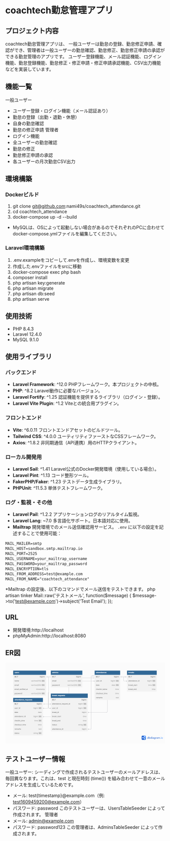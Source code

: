 # coachtech勤怠管理アプリ

## プロジェクト内容
coachtech勤怠管理アプリは、
一般ユーザーは勤怠の登録、勤怠修正申請、確認ができ、管理者は一般ユーザーの勤怠確認、勤怠修正、勤怠修正申請の承認ができる勤怠管理のアプリです。
ユーザー登録機能、メール認証機能、ログイン機能、勤怠登録機能、勤怠修正・修正申請・修正申請承認機能、CSV出力機能などを実装しています。

## 機能一覧
一般ユーザー
- ユーザー登録・ログイン機能（メール認証あり）
- 勤怠の登録（出勤・退勤・休憩）
- 自身の勤怠確認
- 勤怠の修正申請
管理者
- ログイン機能
- 全ユーザーの勤怠確認
- 勤怠の修正
- 勤怠修正申請の承認
- 各ユーザーの月次勤怠CSV出力

## 環境構築
### Dockerビルド
1. git clone git@github.com:nami49s/coachtech_attendance.git
2. cd coachtech_attendance
3. docker-compose up -d --build
* MySQLは、OSによって起動しない場合があるのでそれぞれのPCに合わせてdocker-compose.ymlファイルを編集してください。

### Laravel環境構築
1. .env.exampleをコピーして.envを作成し、環境変数を変更
2. 作成した.envファイルをsrcに移動
3. docker-compose exec php bash
4. composer install
5. php artisan key:generate
6. php artisan migrate
7. php artisan db:seed
8. php artisan serve

## 使用技術
* PHP 8.4.3
* Laravel 12.4.0
* MySQL 9.1.0

## 使用ライブラリ

### バックエンド
- **Laravel Framework**: ^12.0
  PHPフレームワーク。本プロジェクトの中核。
- **PHP**: ^8.2
  Laravel動作に必要なバージョン。
- **Laravel Fortify**: ^1.25
  認証機能を提供するライブラリ（ログイン・登録）。
- **Laravel Vite Plugin**: ^1.2
  Viteとの統合用プラグイン。

### フロントエンド
- **Vite**: ^6.0.11
  フロントエンドアセットのビルドツール。
- **Tailwind CSS**: ^4.0.0
  ユーティリティファーストなCSSフレームワーク。
- **Axios**: ^1.8.2
  非同期通信（API連携）用のHTTPクライアント。

### ローカル開発用
- **Laravel Sail**: ^1.41
  Laravel公式のDocker開発環境（使用している場合）。
- **Laravel Pint**: ^1.13
  コード整形ツール。
- **FakerPHP/Faker**: ^1.23
  テストデータ生成ライブラリ。
- **PHPUnit**: ^11.5.3
  単体テストフレームワーク。

### ログ・監視・その他
- **Laravel Pail**: ^1.2.2
  アプリケーションログのリアルタイム監視。
- **Laravel Lang**: ~7.0
  多言語化サポート。日本語対応に使用。
- **Mailtrap**
  開発環境でのメール送信確認用サービス。
  `.env` に以下の設定を記述することで使用可能：
```dotenv
MAIL_MAILER=smtp
MAIL_HOST=sandbox.smtp.mailtrap.io
MAIL_PORT=2525
MAIL_USERNAME=your_mailtrap_username
MAIL_PASSWORD=your_mailtrap_password
MAIL_ENCRYPTION=tls
MAIL_FROM_ADDRESS=test@example.com
MAIL_FROM_NAME="coachtech_attendance"
```

*Mailtrap の設定後、以下のコマンドでメール送信をテストできます。 php artisan tinker Mail::raw('テストメール', function($message) { $message->to('test@example.com')->subject('Test Email'); });


## URL
* 開発環境:http://localhost
* phpMyAdmin:http://localhost:8080

## ER図　　
![ER図](public/images/attendance.png)

## テストユーザー情報
一般ユーザー: シーディングで作成されるテストユーザーのメールアドレスは、毎回異なります。これは、test と現在時刻 (time()) を組み合わせて一意のメールアドレスを生成しているためです。
* メール: test{timestamp}@example.com（例: test1609459200@example.com）
* パスワード: password
このテストユーザーは、UsersTableSeeder によって作成されます。
管理者
* メール: admin@example.com
* パスワード: password123
この管理者は、AdminsTableSeeder によって作成されます。
